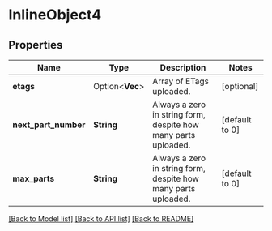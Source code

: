 # InlineObject4

## Properties

Name | Type | Description | Notes
------------ | ------------- | ------------- | -------------
**etags** | Option<**Vec<String>**> | Array of ETags uploaded. | [optional]
**next_part_number** | **String** | Always a zero in string form, despite how many parts uploaded. | [default to 0]
**max_parts** | **String** | Always a zero in string form, despite how many parts uploaded. | [default to 0]

[[Back to Model list]](../README.md#documentation-for-models) [[Back to API list]](../README.md#documentation-for-api-endpoints) [[Back to README]](../README.md)


